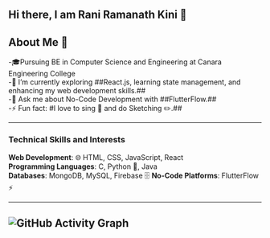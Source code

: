 ## Hi there, I am Rani Ramanath Kini 👋

## About Me 🚀
-🎓Pursuing BE in Computer Science and Engineering at Canara Engineering College  
-🌱 I’m currently exploring ##React.js, learning state management, and enhancing my web development skills.##  
-💬 Ask me about No-Code Development with ##FlutterFlow.##  
-⚡ Fun fact: #I love to sing 🎤 and do Sketching ✏️.##  

---


### Technical Skills and Interests

**Web Development**: 🌐 HTML, CSS, JavaScript, React  
**Programming Languages**: C, Python 🐍, Java  
**Databases**: MongoDB, MySQL, Firebase 🗄️
**No-Code Platforms**: FlutterFlow ⚡

---

![GitHub Activity Graph](https://github-readme-activity-graph.vercel.app/graph?username=ranirkini2004&theme=github) 
---


